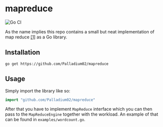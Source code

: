# mapreduce

![Go CI](https://github.com/yourusername/mapreduce/actions/workflows/ci.yml/badge.svg)


As the name implies this repo contains a small but neat implementation of map reduce [\[1\]](https://static.googleusercontent.com/media/research.google.com/en//archive/mapreduce-osdi04.pdf) as a Go library.

## Installation

```
go get https://github.com/Palladium02/mapreduce
```

## Usage

Simply import the library like so:

```go
import "github.com/Palladium02/mapreduce"
```

After that you have to implement `MapReduce` interface which you can then pass to the `MapReduceEngine` together with the workload.
An example of that can be found in `examples/wordcount.go`.
